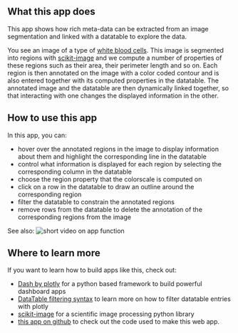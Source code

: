 ## What this app does
This app shows how rich meta-data can be extracted from an image segmentation and linked with 
a datatable to explore the data. 

You see an image of a type of 
[white blood cells](https://en.wikipedia.org/wiki/Agranulocyte). This image is segmented into regions with
[scikit-image](https://scikit-image.org/docs/stable/auto_examples/segmentation/plot_regionprops.html) and we compute
 a number of properties of these regions such as their area, their perimeter length and so on. Each region is then 
 annotated on the image with a color coded contour and is also entered together with its computed properties in 
 the datatable. The annotated image and the datatable are then dynamically linked together, so that interacting with 
 one changes the displayed information in the other. 

## How to use this app
In this app, you can:
- hover over the annotated regions in the image to display information about them and highlight the corresponding
line in the datatable
- control what information is displayed for each region by selecting the corresponding column in the datatable
- choose the region property that the colorscale is computed on
- click on a row in the datatable to draw an outline around the corresponding region
- filter the datatable to constrain the annotated regions
- remove rows from the datatable to delete the annotation of the corresponding regions from the image

See also:
![short video on app function](assets/label-prop-demo.gif)
## Where to learn more
If you want to learn how to build apps like this, check out:
- [Dash by plotly](https://plotly.com/dash/) for a python based framework to build powerful dashboard apps
- [DataTable filtering syntax](https://dash.plot.ly/datatable/filtering) to learn more on how to filter datatable entries with plotly
- [scikit-image](https://scikit-image.org/docs/stable/user_guide.html) for a scientific image processing python library
- [this app on github](https://github.com/plotly/dash-sample-apps/tree/master/apps/dash-label-properties) to check out the code used to make this web app.
